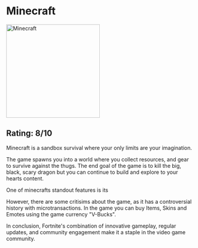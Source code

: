 </head>
<body>
  <h1>Minecraft</h1>
<img src="" alt="Minecraft" style="width:250px;height:250px;">
  <h2>Rating: 8/10</h2>
  <p>
Minecraft is a sandbox survival where your only limits are your imagination.  </p>
  <p>
    The game spawns you into a world where you collect resources, and gear to survive against the thugs. The end goal of the game is to kill the big, black, scary dragon but you can continue to build and explore to your hearts content.
  </p>
  <p>
    One of minecrafts standout features is its
  </p>
  <p>
    However, there are some critisims about the game, as it has a controversial history with microtransactions. In the game you can buy Items, Skins and Emotes using the game currency "V-Bucks". 
  </p>
  <p>
    In conclusion, Fortnite's combination of innovative gameplay, regular updates, and community engagement make it a staple in the video game community.
  </p>
</body>
</html>
